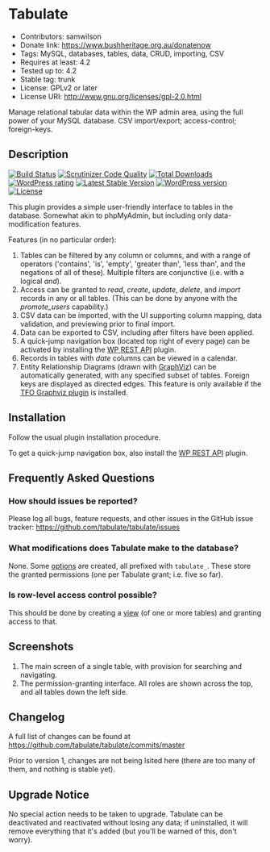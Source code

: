 # Tabulate
* Contributors: samwilson
* Donate link: https://www.bushheritage.org.au/donatenow
* Tags: MySQL, databases, tables, data, CRUD, importing, CSV
* Requires at least: 4.2
* Tested up to: 4.2
* Stable tag: trunk
* License: GPLv2 or later
* License URI: http://www.gnu.org/licenses/gpl-2.0.html

Manage relational tabular data within the WP admin area, using the full power of
your MySQL database. CSV import/export; access-control; foreign-keys.

## Description

[![Build Status](https://img.shields.io/travis/tabulate/tabulate.svg?style=flat-square)](https://travis-ci.org/tabulate/tabulate)
[![Scrutinizer Code Quality](https://img.shields.io/scrutinizer/g/tabulate/tabulate/master.svg?style=flat-square)](https://scrutinizer-ci.com/g/tabulate/tabulate/?branch=master)
[![Total Downloads](https://img.shields.io/wordpress/plugin/dt/tabulate.svg?style=flat-square)]()
[![WordPress rating](https://img.shields.io/wordpress/plugin/r/tabulate.svg?style=flat-square)]()
[![Latest Stable Version](https://img.shields.io/wordpress/plugin/v/tabulate.svg?style=flat-square)](https://wordpress.org/plugins/tabulate)
[![WordPress version](https://img.shields.io/wordpress/v/tabulate.svg?style=flat-square)]()
[![License](https://img.shields.io/github/license/tabulate/tabulate.svg?style=flat-square)](https://github.com/tabulate/tabulate/blob/master/LICENSE.txt)

This plugin provides a simple user-friendly interface to tables in the database.
Somewhat akin to phpMyAdmin, but including only data-modification features.

Features (in no particular order):

1. Tables can be filtered by any column or columns, and with a range of
   operators ('contains', 'is', 'empty', 'greater than', 'less than', and the
   negations of all of these). Multiple filters are conjunctive (i.e. with a
   logical *and*).
1. Access can be granted to *read*, *create*, *update*, *delete*, and *import*
   records in any or all tables. (This can be done by anyone with the
   *promote_users* capability.)
2. CSV data can be imported, with the UI supporting column mapping, data
   validation, and previewing prior to final import.
3. Data can be exported to CSV, including after filters have been applied. 
4. A quick-jump navigation box (located top right of every page) can be
   activated by installing the [WP REST API](https://wordpress.org/plugins/json-rest-api/)
   plugin.
5. Records in tables with *date* columns can be viewed in a calendar.
6. Entity Relationship Diagrams (drawn with [GraphViz](http://graphviz.org/))
   can be automatically generated, with any specified subset of tables. Foreign
   keys are displayed as directed edges. This feature is only available if the
   [TFO Graphviz plugin](https://wordpress.org/plugins/tfo-graphviz/) is installed.

## Installation

Follow the usual plugin installation procedure.

To get a quick-jump navigation box, also install the
[WP REST API](https://wordpress.org/plugins/json-rest-api/) plugin.

## Frequently Asked Questions

### How should issues be reported?

Please log all bugs, feature requests, and other issues in the GitHub issue
tracker: https://github.com/tabulate/tabulate/issues

### What modifications does Tabulate make to the database?

None. Some [options](http://codex.wordpress.org/Option_Reference) are created,
all prefixed with `tabulate_`. These store the granted permissions (one per
Tabulate grant; i.e. five so far).

### Is row-level access control possible?

This should be done by creating a [view](https://dev.mysql.com/doc/refman/5.1/en/create-view.html)
(of one or more tables) and granting access to that.

## Screenshots

1. The main screen of a single table, with provision for searching and navigating.
2. The permission-granting interface. All roles are shown across the top, and
   all tables down the left side.

## Changelog

A full list of changes can be found at
https://github.com/tabulate/tabulate/commits/master

Prior to version 1, changes are not being lsited here (there are too many of
them, and nothing is stable yet).

## Upgrade Notice

No special action needs to be taken to upgrade. Tabulate can be deactivated and
reactivated without losing any data; if uninstalled, it will remove everything
that it's added (but you'll be warned of this, don't worry).
